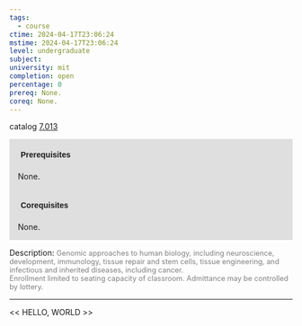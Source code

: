 ```yaml
---
tags:
  - course
ctime: 2024-04-17T23:06:24
mstime: 2024-04-17T23:06:24
level: undergraduate
subject: 
university: mit
completion: open
percentage: 0
prereq: None.
coreq: None.
---
```


catalog [7.013](http://student.mit.edu/catalog/m7a.html#7.013)

<span style="display: block; padding: 15px; background-color: rgb(100, 100, 100, 0.2);"><font id="m_prereq3585_0" style="display: block; font-family: Arial, sans-serif; font-weight: bold; padding: 5px">Prerequisites</font><br><span id="prereq3585_0">None.</span></span>
<span style="display: block; padding: 15px; background-color: rgb(100, 100, 100, 0.2);"><font id="m_coreq3585_0" style="display: block; font-family: Arial, sans-serif; font-weight: bold; padding: 5px">Corequisites</font><br><span id="coreq3585_0">None.</span></span>

<font style="">Description:</font>
<font style="color: grey; font-size: 0.8rem;">Genomic approaches to human biology, including neuroscience, development, immunology, tissue repair and stem cells, tissue engineering, and infectious and inherited diseases, including cancer.<br> Enrollment limited to seating capacity of classroom. Admittance may be controlled by lottery.</font>



---

<< HELLO, WORLD >>
